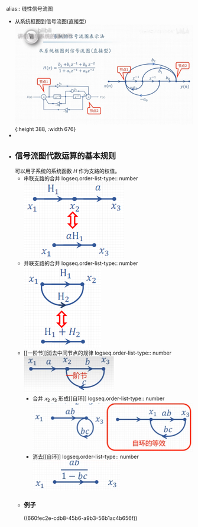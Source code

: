 alias:: 线性信号流图

- 从系统框图到信号流图(直接型）
  ![image.png](../assets/image_1712318118381_0.png){:height 388, :width 676}
-
- ## 信号流图代数运算的基本规则
  可以用子系统的系统函数 $H$ 作为支路的权值。
	- 串联支路的合并
	  logseq.order-list-type:: number
	  ![image.png](../assets/image_1712318620474_0.png)
	- 并联支路的合并
	  logseq.order-list-type:: number
	  ![image.png](../assets/image_1712318652989_0.png)
	- [[一阶节]]消去中间节点的规律
	  logseq.order-list-type:: number
	  ![image.png](../assets/image_1712318788097_0.png)
		- 合并 $𝑥_2$ $𝑥_3$ 形成[[自环]]
		  logseq.order-list-type:: number
		  ![image.png](../assets/image_1712319007181_0.png)
		- 消去[[自环]]
		  logseq.order-list-type:: number
		  ![image.png](../assets/image_1712319088102_0.png)
	- ### 例子
	  ((660fec2e-cdb8-45b6-a9b3-56b1ac4b656f))